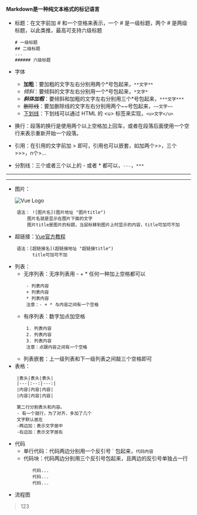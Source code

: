 #### Markdown是一种纯文本格式的标记语言
- 标题：在文字前加 \# 和一个空格来表示，一个 \# 是一级标题，两个 \# 是两级标题，以此类推，最高可支持六级标题
	```
	# 一级标题
	## 二级标题
	...
	###### 六级标题
	```
- 字体
   - **加粗**：要加粗的文字左右分别用两个\*号包起来，`**文字**`
   - *倾斜*：要倾斜的文字左右分别用一个\*号包起来，`*文字*`
   - ***斜体加粗***：要倾斜和加粗的文字左右分别用三个\*号包起来，`***文字***`
   - ~~删除线~~：要加删除线的文字左右分别用两个~~号包起来，`~~文字~~`
   - <u>下划线</u>：下划线可以通过 HTML 的 \<u> 标签来实现，`<u>文字</u>`

- 换行：段落的换行是使用两个以上空格加上回车，或者在段落后面使用一个空行来表示重新开始一个段落。
- 引用：在引用的文字前加 \> 即可，引用也可以嵌套，如加两个\>\>，三个\>\>\>，n个\>...
- 分割线：三个或者三个以上的 \- 或者 \* 都可以，`---`，`***`
---
***
- 图片：

	![Vue Logo](http://localhost:8080/img/logo.82b9c7a5.png "Vue是近年来很受欢迎的前端开发框架")

```
	语法： ![图片名](图片地址 "图片title")
		图片名就是显示在图片下面的文字
		图片title是图片的标题，当鼠标移到图片上时显示的内容，title可加可不加
```
- 超链接：[Vue官方教程](https://cn.vuejs.org/v2/guide/ "Vue官方出版的多国语言教程")
```
	语法：[超链接名](超链接地址 "超链接title")
	      title可加可不加
```
- 列表：
   - 无序列表：无序列表用 \- \+ \* 任何一种加上空格都可以
	   ```
	    - 列表内容
		+ 列表内容
		* 列表内容
		注意：- + * 与内容之间有一个空格
	   ```
   - 有序列表：数字加点加空格
	   ```
	    1. 列表内容
		2. 列表内容
		3. 列表内容
		注意：点跟内容之间有一个空格
	   ```
   - 列表嵌套：上一级列表和下一级列表之间敲三个空格即可
- 表格：
```
	|表头|表头|表头|
	|---|:--:|---:|
	|内容|内容|内容|
	|内容|内容|内容|

	第二行分割表头和内容。
	- 有一个就行，为了对齐，多加了几个
	文字默认居左
	-两边加：表示文字居中
	-右边加：表示文字居右
```
- 代码
   - 单行代码：代码两边分别用一个反引号 \` 包起来，`代码内容`
   - 代码块：代码两边分别用三个反引号包起来，且两边的反引号单独占一行
```
		  代码...
		  代码...
		  代码...
```
- 流程图


>123